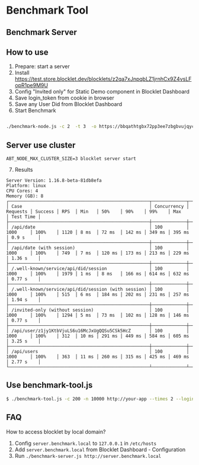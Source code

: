 # Benchmark Tool

## Benchmark Server

## How to use

1. Prepare: start a server
2. Install https://test.store.blocklet.dev/blocklets/z2qa7xJnpqbLZ1jrnhCx9Z4vsLFopR1pe9M9U
3. Config "Invited only" for Static Demo component in Blocklet Dashboard
4. Save login_token from cookie in browser
5. Save any User Did from Blocklet Dashboard
6. Start Benchmark

```bash

./benchmark-node.js -c 2  -t 3  -o https://bbqathtgbx72pp3ee7zbgbvujqycl4er6ga2cxrtafq.did.abtnet.io:8443/ --user-did zxxxxx --team-did zxxxxxxxx --login-token eyJxxxx
```

## Server use cluster

`ABT_NODE_MAX_CLUSTER_SIZE=3 blocklet server start`

7. Results

```
Server Version: 1.16.8-beta-81db8efa
Platform: linux
CPU Cores: 4
Memory (GB): 8
┌─────────────────────────────────────────────────────┬─────────────┬──────────┬─────────┬──────┬───────┬────────┬────────┬────────┬────────┬───────────┐
│ Case                                                │ Concurrency │ Requests │ Success │ RPS  │ Min   │ 50%    │ 90%    │ 99%    │ Max    │ Test Time │
├─────────────────────────────────────────────────────┼─────────────┼──────────┼─────────┼──────┼───────┼────────┼────────┼────────┼────────┼───────────┤
│ /api/date                                           │ 100         │ 1000     │ 100%    │ 1120 │ 8 ms  │ 72 ms  │ 142 ms │ 349 ms │ 395 ms │ 0.9 s     │
├─────────────────────────────────────────────────────┼─────────────┼──────────┼─────────┼──────┼───────┼────────┼────────┼────────┼────────┼───────────┤
│ /api/date (with session)                            │ 100         │ 1000     │ 100%    │ 749  │ 7 ms  │ 120 ms │ 173 ms │ 213 ms │ 229 ms │ 1.36 s    │
├─────────────────────────────────────────────────────┼─────────────┼──────────┼─────────┼──────┼───────┼────────┼────────┼────────┼────────┼───────────┤
│ /.well-known/service/api/did/session                │ 100         │ 1000     │ 100%    │ 1979 │ 1 ms  │ 8 ms   │ 166 ms │ 614 ms │ 632 ms │ 0.77 s    │
├─────────────────────────────────────────────────────┼─────────────┼──────────┼─────────┼──────┼───────┼────────┼────────┼────────┼────────┼───────────┤
│ /.well-known/service/api/did/session (with session) │ 100         │ 1000     │ 100%    │ 515  │ 6 ms  │ 184 ms │ 202 ms │ 231 ms │ 257 ms │ 1.94 s    │
├─────────────────────────────────────────────────────┼─────────────┼──────────┼─────────┼──────┼───────┼────────┼────────┼────────┼────────┼───────────┤
│ /invited-only (without session)                     │ 100         │ 1000     │ 100%    │ 1294 │ 5 ms  │ 73 ms  │ 102 ms │ 128 ms │ 146 ms │ 0.77 s    │
├─────────────────────────────────────────────────────┼─────────────┼──────────┼─────────┼──────┼───────┼────────┼────────┼────────┼────────┼───────────┤
│ /api/user/z1jy1KtbVjuLS6u16McJxUgQQSu5CSk5HcZ       │ 100         │ 1000     │ 100%    │ 312  │ 10 ms │ 291 ms │ 449 ms │ 584 ms │ 605 ms │ 3.25 s    │
├─────────────────────────────────────────────────────┼─────────────┼──────────┼─────────┼──────┼───────┼────────┼────────┼────────┼────────┼───────────┤
│ /api/users                                          │ 100         │ 1000     │ 100%    │ 363  │ 11 ms │ 260 ms │ 315 ms │ 425 ms │ 469 ms │ 2.77 s    │
└─────────────────────────────────────────────────────┴─────────────┴──────────┴─────────┴──────┴───────┴────────┴────────┴────────┴────────┴───────────┘

```

## Use benchmark-tool.js

```bash
$ ./benchmark-tool.js -c 200 -n 10000 http://your-app --times 2 --login-token <loginToken> <url>
```

## FAQ

How to access blocklet by local domain?

1. Config `server.benchmark.local` to `127.0.0.1` in `/etc/hosts`
2. Add `server.benchmark.local` from Blocklet Dashboard - Configuration
3. Run `./benchmark-server.js http://server.benchmark.local`
